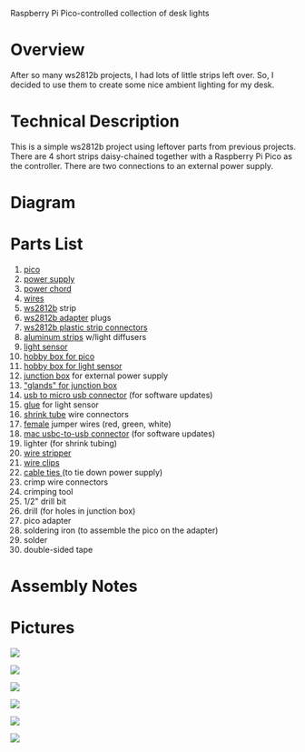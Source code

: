 Raspberry Pi Pico-controlled collection of desk lights

# Overview

After so many ws2812b projects, I had lots of little strips left over.  So, I decided to use them to create some nice 
ambient lighting for my desk. 

# Technical Description
This is a simple ws2812b project using leftover parts from previous projects.  There are 4 short strips daisy-chained
together with a Raspberry Pi Pico as the controller. There are two connections to an external power supply.

# Diagram 

# Parts List
1. [pico](https://a.co/d/5P5XDf7)
2. [power supply](https://a.co/d/iKgSWYm)
3. [power chord](https://a.co/d/6uIREtZ)
4. [wires](https://a.co/d/imWzLmc)
5. [ws2812b](https://a.co/d/gvlHaTj) strip
6. [ws2812b adapter](https://a.co/d/0sc48VN) plugs
7. [ws2812b plastic strip connectors](https://a.co/d/dTEdeK7)
8. [aluminum strips](https://a.co/d/2UMVkZJ) w/light diffusers
9. [light sensor](https://a.co/d/htjtdDJ)
10. [hobby box for pico](https://a.co/d/j1eW7Fh)
11. [hobby box for light sensor](https://a.co/d/6cgj2bX)
12. [junction box](https://a.co/d/j1eW7Fh) for external power supply
13. ["glands" for junction box](https://a.co/d/atXZ9wt)
14. [usb to micro usb connector](https://a.co/d/99JQsLD) (for software updates)
15. [glue](https://a.co/d/7KxgCCP) for light sensor
16. [shrink tube](https://a.co/d/7vEtkoZ) wire connectors
17. [female](https://a.co/d/6TAin4S) jumper wires (red, green, white)
18. [mac usbc-to-usb connector](https://a.co/d/hTGeQ3q) (for software updates)
19. lighter (for shrink tubing)
20. [wire stripper](https://a.co/d/9J57B35)
21. [wire clips](https://a.co/d/7ZC9Jue)
22. [cable ties ](https://a.co/d/aNK4yg2)(to tie down power supply)
23. crimp wire connectors
24. crimping tool
25. 1/2" drill bit
26. drill (for holes in junction box)
27. pico adapter
28. soldering iron (to assemble the pico on the adapter)
29. solder 
30. double-sided tape


# Assembly Notes


# Pictures 

![](.README_images/light-sensor.png)

![](.README_images/pico.png)

![](.README_images/external-power-supply.png)

![](.README_images/external-power-supply-closeup.png)

![](.README_images/external-power-supply-closeup2.png)

![](.README_images/light-strip-placement.png)